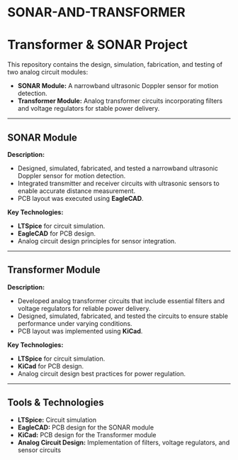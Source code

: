 # SONAR-AND-TRANSFORMER
# Transformer & SONAR Project

This repository contains the design, simulation, fabrication, and testing of two analog circuit modules:
- **SONAR Module:** A narrowband ultrasonic Doppler sensor for motion detection.
- **Transformer Module:** Analog transformer circuits incorporating filters and voltage regulators for stable power delivery.

---

## SONAR Module

**Description:**
- Designed, simulated, fabricated, and tested a narrowband ultrasonic Doppler sensor for motion detection.
- Integrated transmitter and receiver circuits with ultrasonic sensors to enable accurate distance measurement.
- PCB layout was executed using **EagleCAD**.

**Key Technologies:**
- **LTSpice** for circuit simulation.
- **EagleCAD** for PCB design.
- Analog circuit design principles for sensor integration.

---

## Transformer Module

**Description:**
- Developed analog transformer circuits that include essential filters and voltage regulators for reliable power delivery.
- Designed, simulated, fabricated, and tested the circuits to ensure stable performance under varying conditions.
- PCB layout was implemented using **KiCad**.

**Key Technologies:**
- **LTSpice** for circuit simulation.
- **KiCad** for PCB design.
- Analog circuit design best practices for power regulation.

---

## Tools & Technologies

- **LTSpice:** Circuit simulation
- **EagleCAD:** PCB design for the SONAR module
- **KiCad:** PCB design for the Transformer module
- **Analog Circuit Design:** Implementation of filters, voltage regulators, and sensor circuits

